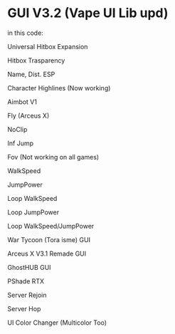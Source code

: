 # GUI V3.2 (Vape UI Lib upd)

in this code:

Universal Hitbox Expansion

Hitbox Trasparency

Name, Dist. ESP

Character Highlines (Now working)

Aimbot V1

Fly (Arceus X)

NoClip

Inf Jump

Fov (Not working on all games)

WalkSpeed

JumpPower

Loop WalkSpeed

Loop JumpPower

Loop WalkSpeed/JumpPower

War Tycoon (Tora isme) GUI

Arceus X V3.1 Remade GUI

GhostHUB GUI

PShade RTX

Server Rejoin

Server Hop

UI Color Changer (Multicolor Too)
